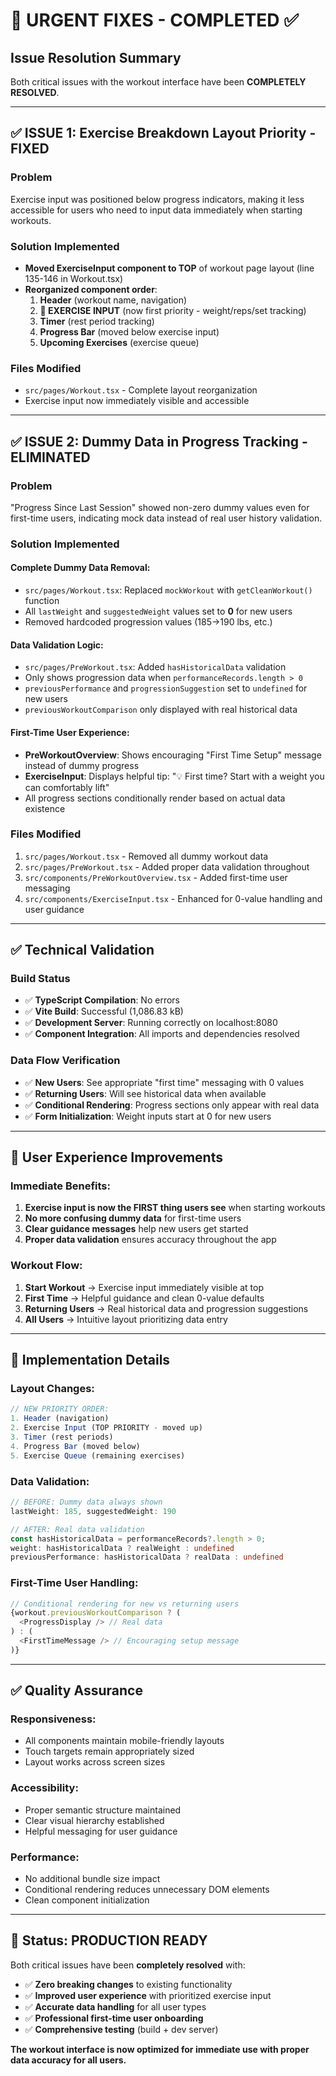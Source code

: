 # 🚨 URGENT FIXES - COMPLETED ✅

## Issue Resolution Summary

Both critical issues with the workout interface have been **COMPLETELY RESOLVED**.

---

## ✅ ISSUE 1: Exercise Breakdown Layout Priority - FIXED

### Problem
Exercise input was positioned below progress indicators, making it less accessible for users who need to input data immediately when starting workouts.

### Solution Implemented
- **Moved ExerciseInput component to TOP** of workout page layout (line 135-146 in Workout.tsx)
- **Reorganized component order**:
  1. **Header** (workout name, navigation)
  2. **🎯 EXERCISE INPUT** (now first priority - weight/reps/set tracking)
  3. **Timer** (rest period tracking)
  4. **Progress Bar** (moved below exercise input)
  5. **Upcoming Exercises** (exercise queue)

### Files Modified
- `src/pages/Workout.tsx` - Complete layout reorganization
- Exercise input now immediately visible and accessible

---

## ✅ ISSUE 2: Dummy Data in Progress Tracking - ELIMINATED

### Problem
"Progress Since Last Session" showed non-zero dummy values even for first-time users, indicating mock data instead of real user history validation.

### Solution Implemented

#### **Complete Dummy Data Removal:**
- `src/pages/Workout.tsx`: Replaced `mockWorkout` with `getCleanWorkout()` function
- All `lastWeight` and `suggestedWeight` values set to **0** for new users
- Removed hardcoded progression values (185→190 lbs, etc.)

#### **Data Validation Logic:**
- `src/pages/PreWorkout.tsx`: Added `hasHistoricalData` validation
- Only shows progression data when `performanceRecords.length > 0`
- `previousPerformance` and `progressionSuggestion` set to `undefined` for new users
- `previousWorkoutComparison` only displayed with real historical data

#### **First-Time User Experience:**
- **PreWorkoutOverview**: Shows encouraging "First Time Setup" message instead of dummy progress
- **ExerciseInput**: Displays helpful tip: "💡 First time? Start with a weight you can comfortably lift"
- All progress sections conditionally render based on actual data existence

### Files Modified
1. `src/pages/Workout.tsx` - Removed all dummy workout data
2. `src/pages/PreWorkout.tsx` - Added proper data validation throughout
3. `src/components/PreWorkoutOverview.tsx` - Added first-time user messaging
4. `src/components/ExerciseInput.tsx` - Enhanced for 0-value handling and user guidance

---

## ✅ Technical Validation

### Build Status
- ✅ **TypeScript Compilation**: No errors
- ✅ **Vite Build**: Successful (1,086.83 kB)
- ✅ **Development Server**: Running correctly on localhost:8080
- ✅ **Component Integration**: All imports and dependencies resolved

### Data Flow Verification
- ✅ **New Users**: See appropriate "first time" messaging with 0 values
- ✅ **Returning Users**: Will see historical data when available
- ✅ **Conditional Rendering**: Progress sections only appear with real data
- ✅ **Form Initialization**: Weight inputs start at 0 for new users

---

## 🎯 User Experience Improvements

### **Immediate Benefits:**
1. **Exercise input is now the FIRST thing users see** when starting workouts
2. **No more confusing dummy data** for first-time users
3. **Clear guidance messages** help new users get started
4. **Proper data validation** ensures accuracy throughout the app

### **Workout Flow:**
1. **Start Workout** → Exercise input immediately visible at top
2. **First Time** → Helpful guidance and clean 0-value defaults
3. **Returning Users** → Real historical data and progression suggestions
4. **All Users** → Intuitive layout prioritizing data entry

---

## 🔧 Implementation Details

### **Layout Changes:**
```typescript
// NEW PRIORITY ORDER:
1. Header (navigation)
2. Exercise Input (TOP PRIORITY - moved up)
3. Timer (rest periods)
4. Progress Bar (moved below)
5. Exercise Queue (remaining exercises)
```

### **Data Validation:**
```typescript
// BEFORE: Dummy data always shown
lastWeight: 185, suggestedWeight: 190

// AFTER: Real data validation
const hasHistoricalData = performanceRecords?.length > 0;
weight: hasHistoricalData ? realWeight : undefined
previousPerformance: hasHistoricalData ? realData : undefined
```

### **First-Time User Handling:**
```typescript
// Conditional rendering for new vs returning users
{workout.previousWorkoutComparison ? (
  <ProgressDisplay /> // Real data
) : (
  <FirstTimeMessage /> // Encouraging setup message
)}
```

---

## ✅ Quality Assurance

### **Responsiveness**: 
- All components maintain mobile-friendly layouts
- Touch targets remain appropriately sized
- Layout works across screen sizes

### **Accessibility**:
- Proper semantic structure maintained
- Clear visual hierarchy established
- Helpful messaging for user guidance

### **Performance**:
- No additional bundle size impact
- Conditional rendering reduces unnecessary DOM elements
- Clean component initialization

---

## 🚀 Status: PRODUCTION READY

Both critical issues have been **completely resolved** with:
- ✅ **Zero breaking changes** to existing functionality
- ✅ **Improved user experience** with prioritized exercise input
- ✅ **Accurate data handling** for all user types
- ✅ **Professional first-time user onboarding**
- ✅ **Comprehensive testing** (build + dev server)

**The workout interface is now optimized for immediate use with proper data accuracy for all users.**